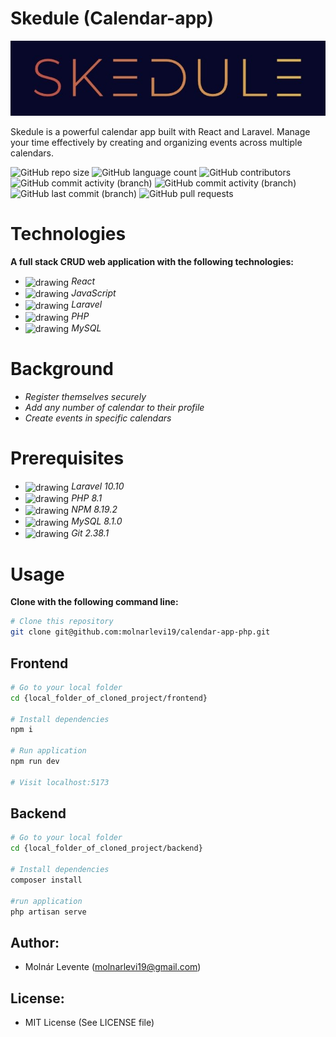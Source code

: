 # Skedule (Calendar-app)
![Alt text](images/skedule2.jpg)  

Skedule is a powerful calendar app built with React and Laravel.  Manage your time effectively by creating and organizing events across multiple calendars.

![GitHub repo size](https://img.shields.io/github/repo-size/molnarlevi19/calendar-app-php)
![GitHub language count](https://img.shields.io/github/languages/count/molnarlevi19/calendar-app-php)
![GitHub contributors](https://img.shields.io/github/contributors/molnarlevi19/calendar-app-php)
![GitHub commit activity (branch)](https://img.shields.io/github/commit-activity/t/molnarlevi19/calendar-app-php)
![GitHub commit activity (branch)](https://img.shields.io/github/commit-activity/m/molnarlevi19/calendar-app-php)
![GitHub last commit (branch)](https://img.shields.io/github/last-commit/molnarlevi19/calendar-app-php)
![GitHub pull requests](https://img.shields.io/github/issues-pr/molnarlevi19/calendar-app-php)


# Technologies
**A full stack CRUD web application with the following technologies:**
- <img src="https://raw.githubusercontent.com/yurijserrano/Github-Profile-Readme-Logos/042e36c55d4d757621dedc4f03108213fbb57ec4/frameworks/react.svg" alt="drawing" width="30" align="center"/> *React* 
- <img src="https://raw.githubusercontent.com/yurijserrano/Github-Profile-Readme-Logos/042e36c55d4d757621dedc4f03108213fbb57ec4/programming%20languages/javascript.svg" alt="drawing" width="30" align="center"/> *JavaScript*
- <img src="https://raw.githubusercontent.com/yurijserrano/Github-Profile-Readme-Logos/042e36c55d4d757621dedc4f03108213fbb57ec4/frameworks/laravel.svg" alt="drawing" width="30" align="center"/> *Laravel*
- <img src="https://raw.githubusercontent.com/yurijserrano/Github-Profile-Readme-Logos/042e36c55d4d757621dedc4f03108213fbb57ec4/programming languages/php.png" alt="drawing" width="30" align="center"/> *PHP* 
- <img src="https://raw.githubusercontent.com/yurijserrano/Github-Profile-Readme-Logos/042e36c55d4d757621dedc4f03108213fbb57ec4/databases/mysql.svg" alt="drawing" width="30" align="center"/> *MySQL*


# Background
- *Register themselves securely*
- *Add any number of calendar to their profile*
- *Create events in specific calendars*


# Prerequisites
- <img src="https://raw.githubusercontent.com/yurijserrano/Github-Profile-Readme-Logos/042e36c55d4d757621dedc4f03108213fbb57ec4/frameworks/laravel.svg" alt="drawing" width="30" align="center"/> *Laravel 10.10*
- <img src="https://raw.githubusercontent.com/yurijserrano/Github-Profile-Readme-Logos/042e36c55d4d757621dedc4f03108213fbb57ec4/programming languages/php.png" alt="drawing" width="30" align="center"/> *PHP 8.1*
- <img src="https://raw.githubusercontent.com/yurijserrano/Github-Profile-Readme-Logos/042e36c55d4d757621dedc4f03108213fbb57ec4/others/npm.svg" alt="drawing" width="30" align="center"/> *NPM 8.19.2*
- <img src="https://raw.githubusercontent.com/yurijserrano/Github-Profile-Readme-Logos/042e36c55d4d757621dedc4f03108213fbb57ec4/databases/mysql.svg" alt="drawing" width="30" align="center"/> *MySQL 8.1.0*
- <img src="https://raw.githubusercontent.com/yurijserrano/Github-Profile-Readme-Logos/042e36c55d4d757621dedc4f03108213fbb57ec4/others/git.svg" alt="drawing" width="30" align="center"/> *Git 2.38.1*

# Usage
**Clone with the following command line:**

```bash
# Clone this repository
git clone git@github.com:molnarlevi19/calendar-app-php.git

```

## Frontend

```bash
# Go to your local folder
cd {local_folder_of_cloned_project/frontend}

# Install dependencies
npm i

# Run application
npm run dev

# Visit localhost:5173

```

## Backend

```bash
# Go to your local folder
cd {local_folder_of_cloned_project/backend}

# Install dependencies
composer install

#run application
php artisan serve
```

## Author:

* Molnár Levente (molnarlevi19@gmail.com)

## License:

* MIT License (See LICENSE file)